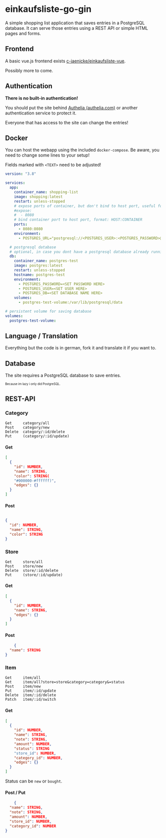 # einkaufsliste-go-gin

A simple shopping list application that saves entries in a PostgreSQL database. It can serve those entries using a REST
API or simple HTML pages and forms.

## Frontend

A basic vue.js frontend exists [c-jaenicke/einkaufsliste-vue](https://github.com/c-jaenicke/einkaufsliste-vue).

Possibly more to come.

## Authentication

**There is no built-in authentication!**

You should put the site behind [Authelia (authelia.com)](https://www.authelia.com/) or another authentication service to
protect it.

Everyone that has access to the site can change the entries!

## Docker

You can host the webapp using the included `docker-compose`. Be aware, you need to change some lines to your setup!

Fields marked with `<TEXT>` need to be adjusted!

```yaml
version: "3.8"

services:
  app:
    container_name: shopping-list
    image: shopping:latest
    restart: unless-stopped
    # expose ports of container, but don't bind to host port, useful for reverse proxy
    #expose:
    #  - 8080
    # bind container port to host port, format: HOST:CONTAINER
    ports:
      - 8080:8080
    environment:
      - POSTGRES_URL="postgresql://<POSTGRES_USER>:<POSTGRES_PASSWORD>@172.22.0.2:5432/<POSTGRES_DB>"

  # postgresql database
  # optional, in case you dont have a postgresql database already runnings
  db:
    container_name: postgres-test
    image: postgres:latest
    restart: unless-stopped
    hostname: postgres-test
    environment:
      - POSTGRES_PASSWORD=<SET PASSWORD HERE>
      - POSTGRES_USER=<SET USER HERE>
      - POSTGRES_DB=<SET DATABASE NAME HERE>
    volumes:
      - postgres-test-volume:/var/lib/postgresql/data

# persistent volume for saving database
volumes:
  postgres-test-volume:
```

## Language / Translation

Everything but the code is in german, fork it and translate it if you want to.

## Database

The site requires a PostgreSQL database to save entries.

<sup><sub>Because im lazy i only did PostgreSQL.</sub></sup>

## REST-API

### Category

```text
Get     category/all
Post    category/new
Delete  category/:id/delete
Put     (category/:id/update)
```

#### Get

```json
[
  {
    "id": NUMBER,
    "name": STRING,
    "color": STRING(
    "#000000-#ffffff)",
    "edges": {}
  }
]
```

#### Post

```json

{
  "id": NUMBER,
  "name": STRING,
  "color": STRING
}
```

### Store

```text
Get     store/all
Post    store/new
Delete  store/:id/delete
Put     (store/:id/update)
```

#### Get

```json
[
  {
    "id": NUMBER,
    "name": STRING,
    "edges": {}
  }
]
```

#### Post

```json
    {
  "name": STRING
}
```

### Item

```text
Get     item/all
Get     item/all?store=store&category=category&=status
Post    item/new
Put     item/:id/update
Delete  item/:id/delete
Patch   item/:id/switch
```

#### Get

```json
[
  {
    "id": NUMBER,
    "name": STRING,
    "note": STRING,
    "amount": NUMBER,
    "status": STRING
    "store_id": NUMBER,
    "category_id": NUMBER,
    "edges": {}
  }
]
```

Status can be `new` or `bought`.

#### Post / Put

```json
    {
  "name": STRING,
  "note": STRING,
  "amount": NUMBER,
  "store_id": NUMBER,
  "category_id": NUMBER
}
```
